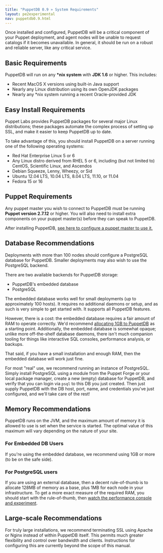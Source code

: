 ```yaml
---
title: "PuppetDB 0.9 » System Requirements"
layout: pe2experimental
nav: puppetdb0.9.html
---
```


[configure_heap]: TODO
[tuning]: TODO

Once installed and configured, PuppetDB will be a critical component of your Puppet deployment, and agent nodes will be unable to request catalogs if it becomes unavailable. In general, it should be run on a robust and reliable server, like any critical service. 


Basic Requirements
-----

PuppetDB will run on any **\*nix system** with **JDK 1.6** or higher. This includes:

* Recent MacOS X versions using built-in Java support
* Nearly any Linux distribution using its own OpenJDK packages
* Nearly any \*nix system running a recent Oracle-provided JDK


Easy Install Requirements
-----

Puppet Labs provides PuppetDB packages for several major Linux distributions; these packages automate the complex process of setting up SSL, and make it easier to keep PuppetDB up to date.

To take advantage of this, you should install PuppetDB on a server running one of the following operating systems:

* Red Hat Enterprise Linux 5 or 6
* Any Linux distro derived from RHEL 5 or 6, including (but not limited to) CentOS, Scientific Linux, and Ascendos
* Debian Squeeze, Lenny, Wheezy, or Sid
* Ubuntu 12.04 LTS, 10.04 LTS, 8.04 LTS, 11.10, or 11.04
* Fedora 15 or 16

Puppet Requirements
-----

Any puppet master you wish to connect to PuppetDB must be running **Puppet version 2.7.12** or higher. You will also need to install extra components on your puppet master(s) before they can speak to PuppetDB. 

After installing PuppetDB, [see here to configure a puppet master to use it.](./connect_puppet.html)


Database Recommendations
-----

Deployments with more than 100 nodes should configure a PostgreSQL database for PuppetDB. Smaller deployments may also wish to use the PostgreSQL backend.

There are two available backends for PuppetDB storage:

* PuppetDB's embedded database
* PostgreSQL

The embedded database works well for small deployments (up to approximately 100 hosts). It requires no additional daemons or setup, and as such is very simple to get started with. It supports all PuppetDB features.

However, there is a cost: the embedded database requires a fair amount of RAM to operate correctly. We'd recommend [allocating 1GB to PuppetDB][configure_heap] as a starting point. Additionally, the embedded database is somewhat opaque; unlike more off-the-shelf database daemons, there isn't much companion tooling for things like interactive SQL consoles, performance analysis, or backups.

That said, if you have a small installation and enough RAM, then the embedded database will work just fine.

For most "real" use, we recommend running an instance of PostgreSQL. Simply install PostgreSQL using a module from the Puppet Forge or your local package manager, create a new (empty) database for PuppetDB, and verify that you can login via `psql` to this DB you just created. Then just supply PuppetDB with the DB host, port, name, and credentials you've just configured, and we'll take care of the rest!

Memory Recommendations
-----

PuppetDB runs on the JVM, and the maximum amount of memory it is allowed to use is set when the service is started. The optimal value of this maximum will vary depending on the nature of your site.

### For Embedded DB Users

If you're using the embedded database, we recommend using 1GB or more (to be on the safe side).

### For PostgreSQL users

If you are using an external database, then a decent rule-of-thumb is to allocate 128MB of memory as a base, plus 1MB for each node in your infrastructure. To get a more exact measure of the required RAM, you should start with the rule-of-thumb, then [watch the performance console and experiment][tuning].


Large-scale Recommendations
-----

For truly large installations, we recommend terminating SSL using Apache or Nginx instead of within PuppetDB itself. This permits much greater flexibility and control over bandwidth and clients. Instructions for configuring this are currently beyond the scope of this manual.

